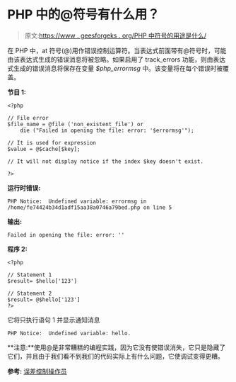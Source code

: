 # PHP 中的@符号有什么用？

> 原文:[https://www . geesforgeks . org/PHP 中符号的用途是什么/](https://www.geeksforgeeks.org/what-is-the-use-of-the-symbol-in-php/)

在 PHP 中，at 符号(@)用作错误控制运算符。当表达式前面带有@符号时，可能由该表达式生成的错误消息将被忽略。如果启用了 track_errors 功能，则由表达式生成的错误消息将保存在变量 *$php_errormsg* 中。该变量将在每个错误时被覆盖。

**节目 1:**

```
<?php

// File error 
$file_name = @file ('non_existent_file') or
    die ("Failed in opening the file: error: '$errormsg'");

// It is used for expression
$value = @$cache[$key];

// It will not display notice if the index $key doesn't exist.

?>
```

**运行时错误:**

```
PHP Notice:  Undefined variable: errormsg in /home/fe74424b34d1adf15aa38a0746a79bed.php on line 5
```

**输出:**

```
Failed in opening the file: error: ''
```

**程序 2:**

```
<?php

// Statement 1
$result= $hello['123']

// Statement 2
$result= @$hello['123']
?>
```

它将只执行语句 1 并显示通知消息

```
PHP Notice:  Undefined variable: hello.
```

**注意:**使用@是非常糟糕的编程实践，因为它没有使错误消失，它只是隐藏了它们，并且由于我们看不到我们的代码实际上有什么问题，它使调试变得更糟。

**参考:** [误差控制操作员](http://php.net/manual/en/language.operators.errorcontrol.php)
